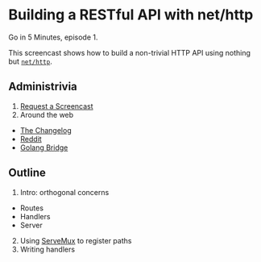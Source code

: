 # Building a RESTful API with net/http

Go in 5 Minutes, episode 1.

This screencast shows how to build a non-trivial HTTP API using nothing but [`net/http`](https://godoc.org/net/http).

## Administrivia

1. [Request a Screencast](https://github.com/arschles/go-in-5-minutes#request-a-screencast)
2. Around the web
 - [The Changelog](http://email.changelog.com/t/ViewEmail/t/D4E0966AA0002771)
 - [Reddit](https://www.reddit.com/r/golang/comments/3mpbyh/weekly_5_minute_screencast_for_gophers/)
 - [Golang Bridge](https://forum.golangbridge.org/t/new-screencast-for-gophers/124)

## Outline

1. Intro: orthogonal concerns
  - Routes
  - Handlers
  - Server
2. Using [ServeMux](https://godoc.org/net/http#ServeMux) to register paths
3. Writing handlers
